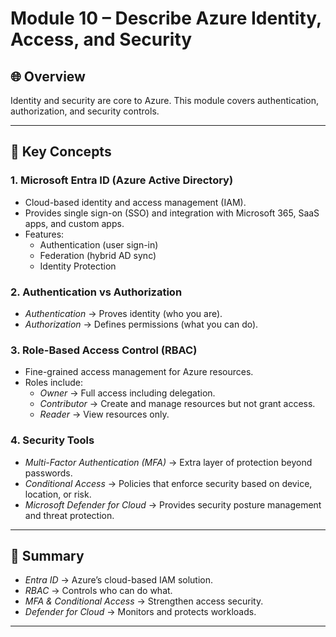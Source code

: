 # Module 10 – Describe Azure Identity, Access, and Security

## 🌐 Overview
Identity and security are core to Azure. This module covers authentication, authorization, and security controls.

---

## 🔑 Key Concepts

### 1. Microsoft Entra ID (Azure Active Directory)
- Cloud-based identity and access management (IAM).
- Provides single sign-on (SSO) and integration with Microsoft 365, SaaS apps, and custom apps.
- Features:
  - Authentication (user sign-in)
  - Federation (hybrid AD sync)
  - Identity Protection

### 2. Authentication vs Authorization
- *Authentication* → Proves identity (who you are).  
- *Authorization* → Defines permissions (what you can do).  

### 3. Role-Based Access Control (RBAC)
- Fine-grained access management for Azure resources.
- Roles include:
  - *Owner* → Full access including delegation.
  - *Contributor* → Create and manage resources but not grant access.
  - *Reader* → View resources only.

### 4. Security Tools
- *Multi-Factor Authentication (MFA)* → Extra layer of protection beyond passwords.  
- *Conditional Access* → Policies that enforce security based on device, location, or risk.  
- *Microsoft Defender for Cloud* → Provides security posture management and threat protection.  

---

## 📌 Summary
- *Entra ID* → Azure’s cloud-based IAM solution.  
- *RBAC* → Controls who can do what.  
- *MFA & Conditional Access* → Strengthen access security.  
- *Defender for Cloud* → Monitors and protects workloads.  

---
